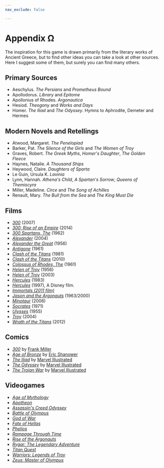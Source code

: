 ```yaml
---
nav_exclude: false

---
```


# Appendix Ω

The inspiration for this game is drawn primarily from the literary works of Ancient Greece, but to find other ideas you can take a look at other sources. Here I suggest some of them, but surely you can find many others.

## Primary Sources
- Aeschylus. *The Persians* and *Prometheus Bound*
- Apollodorus. *Library* and *Epitome*
- Apollonius of Rhodes. *Argonautica*
- Hesiod. *Theogony* and *Works and Days*
- Homer. *The Iliad* and *The Odyssey*. Hymns to Aphrodite, Demeter and Hermes

## Modern Novels and Retellings
- Atwood, Margaret. *The Penelopiad*
- Barker, Pat. *The Silence of the Girls* and *The Women of Troy*
- Graves, Robert. *The Greek Myths*, *Homer's Daughter*, *The Golden Fleece*
- Haynes, Natalie. *A Thousand Ships*
- Heywood, Claire. *Daughters of Sparta*
- Le Guin, Ursula K. *Lavinia*
- Lynn, Hannah. *Athena's Child*, *A Spartan's Sorrow*, *Queens of Themiscyra*
- Miller, Madeline. *Circe* and *The Song of Achilles*
- Renault, Mary. *The Bull from the Sea* and *The King Must Die*

## Films

- *[300](https://en.wikipedia.org/wiki/300_(film))* (2007)
- *[300: Rise of an Empire](https://en.wikipedia.org/wiki/300:_Rise_of_an_Empire)* (2014)
- *[300 Spartans, The](https://en.wikipedia.org/wiki/The_300_Spartans)* (1962)
- *[Alexander](https://en.wikipedia.org/wiki/Alexander_(2004_film))* (2004)
- *[Alexander the Great](https://en.wikipedia.org/wiki/Alexander_the_Great_(1956_film))* (1956)
- *[Antigone](https://en.wikipedia.org/wiki/Antigone_(1961_film))* (1961)
- *[Clash of the Titans](https://en.wikipedia.org/wiki/Clash_of_the_Titans_(1981_film))* (1981)
- *[Clash of the Titans](https://en.wikipedia.org/wiki/Clash_of_the_Titans_(2010_film))* (2010)
- *[Colossus of Rhodes, The](https://en.wikipedia.org/wiki/The_Colossus_of_Rhodes_(film))* (1961)
- *[Helen of Troy](https://en.wikipedia.org/wiki/Helen_of_Troy_(film))* (1956)
- *[Helen of Troy](https://en.wikipedia.org/wiki/Helen_of_Troy_(TV_miniseries))* (2003)
- *[Hercules](https://en.wikipedia.org/wiki/Hercules_(1983_film))* (1983)
- *[Hercules](https://en.wikipedia.org/wiki/Hercules_(1997_film))* (1997), A Disney film.
- *[Immortals (2011 film)](https://en.wikipedia.org/wiki/Immortals_(2011_film))*
- *[Jason and the Argonauts](https://en.wikipedia.org/wiki/Jason_and_the_Argonauts_(1963_film))* (1963/2000)
- *[Minotaur](https://en.wikipedia.org/wiki/Minotaur_(film))* (2006)
- *[Socrates](https://en.wikipedia.org/wiki/Socrates_(film))* (1971)
- *[Ulysses](https://en.wikipedia.org/wiki/Ulysses_(1955_film))* (1955)
- *[Troy](https://en.wikipedia.org/wiki/Troy_(film))* (2004)
- *[Wrath of the Titans](https://en.wikipedia.org/wiki/Wrath_of_the_Titans)* (2012)

## Comics

- *[300](https://en.wikipedia.org/wiki/300_(comics))* by [Frank Miller](https://en.wikipedia.org/wiki/Frank_Miller_(comics))
- *[Age of Bronze](https://en.wikipedia.org/wiki/Age_of_Bronze_(comics))* by [Eric Shanower](https://en.wikipedia.org/wiki/Eric_Shanower)
- *[The Iliad](https://en.wikipedia.org/w/index.php?title=The_Iliad_(comics)&action=edit&redlink=1)* by [Marvel Illustrated](https://en.wikipedia.org/wiki/Marvel_Illustrated)
- *[The Odyssey](https://en.wikipedia.org/w/index.php?title=The_Odyssey_(comics)&action=edit&redlink=1)* by [Marvel Illustrated](https://en.wikipedia.org/wiki/Marvel_Illustrated)
- *[The Trojan War](https://en.wikipedia.org/w/index.php?title=The_Trojan_War_(comics)&action=edit&redlink=1)* by [Marvel Illustrated](https://en.wikipedia.org/wiki/Marvel_Illustrated)

## Videogames

- *[Age of Mythology](https://en.wikipedia.org/wiki/Age_of_Mythology)*
- *[Apotheon](https://en.wikipedia.org/wiki/Apotheon)*
- *[Assassin's Creed Odyssey](https://en.wikipedia.org/wiki/Assassin's_Creed_Odyssey)*
- *[Battle of Olympus](https://en.wikipedia.org/wiki/Battle_of_Olympus)*
- *[God of War](https://en.wikipedia.org/wiki/God_of_War_(2005_video_game))*
- *[Fate of Hellas](https://en.wikipedia.org/wiki/Fate_of_Hellas)*
- *[Phelios](https://en.wikipedia.org/wiki/Phelios)*
- *[Rampage Through Time](https://en.wikipedia.org/wiki/Rampage_Through_Time)*
- *[Rise of the Argonauts](https://en.wikipedia.org/wiki/Rise_of_the_Argonauts)*
- *[Rygar: The Legendary Adventure](https://en.wikipedia.org/wiki/Rygar:_The_Legendary_Adventure)*
- *[Titan Quest](https://en.wikipedia.org/wiki/Titan_Quest)*
- *[Warriors: Legends of Troy](https://en.wikipedia.org/wiki/Warriors:_Legends_of_Troy)*
- *[Zeus: Master of Olympus](https://en.wikipedia.org/wiki/Zeus:_Master_of_Olympus)*